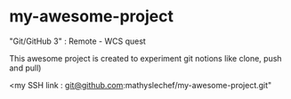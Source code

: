 # my-awesome-project
"Git/GitHub 3" : Remote - WCS  quest 

This awesome project is created to experiment git notions like clone, push and pull)

<my SSH link : git@github.com:mathyslechef/my-awesome-project.git"



